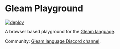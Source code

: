 # Gleam Playground

[![deploy](https://github.com/JohnDoneth/gleam-playground/actions/workflows/deploy.yml/badge.svg)](https://github.com/JohnDoneth/gleam-playground/actions/workflows/deploy.yml)

A browser based playground for the [Gleam language](https://gleam.run/).

Community: [Gleam language Discord channel](https://discord.gg/b3ABPtJBtG).
